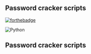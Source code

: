 ## Password cracker scripts
[![forthebadge](https://forthebadge.com/images/badges/made-with-python.svg)](https://forthebadge.com)

![Python](https://img.shields.io/badge/python-3670A0?style=for-the-badge&logo=python&logoColor=ffdd54)
## Password cracker scripts
